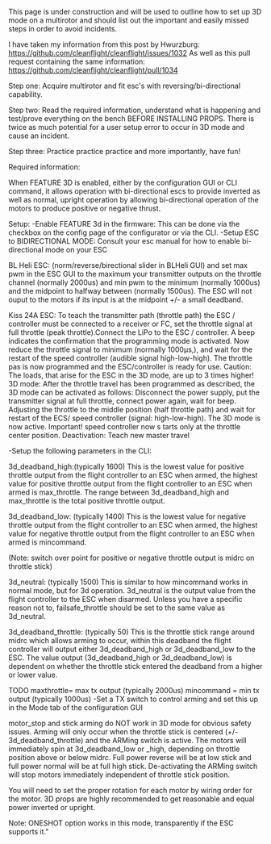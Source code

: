 This page is under construction and will be used to outline how to set up 3D mode on a multirotor and should list out the important and easily missed steps in order to avoid incidents.

I have taken my information from this post by Hwurzburg: https://github.com/cleanflight/cleanflight/issues/1032
As well as this pull request containing the same information: https://github.com/cleanflight/cleanflight/pull/1034

Step one:
Acquire multirotor and fit esc's with reversing/bi-directional capability.

Step two:
Read the required information, understand what is happening and test/prove everything on the bench BEFORE INSTALLING PROPS. There is twice as much potential for a user setup error to occur in 3D mode and cause an incident.

Step three:
Practice practice practice and more importantly, have fun!


Required information:

When FEATURE 3D is enabled, either by the configuration GUI or CLI command, it allows operation with bi-directional escs to provide inverted as well as normal, upright operation by allowing bi-directional operation of the motors to produce positive or negative thrust.

Setup:
-Enable FEATURE 3d in the firmware: This can be done via the checkbox on the config page of the configurator or via the CLI.
-Setup ESC to BIDIRECTIONAL MODE:
Consult your esc manual for how to enable bi-directional mode on your ESC

BL Heli ESC: (norm/reverse/birectional slider in BLHeli GUI) and set max pwm in the ESC GUI to the maximum your transmitter outputs on the throttle channel (normally 2000us) and min pwm to the minimum (normally 1000us) and the midpoint to halfway between (normally 1500us). The ESC will not ouput to the motors if its input is at the midpoint +/- a small deadband.

Kiss 24A ESC:  To teach the transmitter path (throttle path) the ESC / controller must be connected to a receiver
or FC, set the throttle signal at full throttle (peak throttle).Connect the LiPo to the ESC / controller.
A beep indicates the confirmation that the programming mode is activated. Now reduce the throttle
signal to minimum (normally 1000μs,), and wait for the restart of the speed controller (audible
signal high-low-high). The throttle pas is now programmed and the ESC/controller is ready for use.
 Caution: The loads, that arise for the ESC in the 3D mode, are up to 3 times higher!
3D mode: After the throttle travel has been programmed as described, the 3D mode can be activated
as follows: Disconnect the power supply, put the transmitter signal at full throttle, connect power
again, wait for beep. Adjusting the throttle to the middle position (half throttle path) and wait for
restart of the ECS/ speed controller (signal: high-low-high). The 3D mode is now active. Important!
speed controller now s tarts only at the throttle center position. Deactivation: Teach new master
travel

-Setup the following parameters in the CLI:

3d_deadband_high:(typically 1600) This is the lowest value for positive throttle output from the flight controller to an ESC when armed, the highest value for positive throttle output from the flight controller to an ESC when armed is max_throttle. The range between 3d_deadband_high and max_throttle is the total positive throttle output. 

3d_deadband_low: (typically 1400) This is the lowest value for negative throttle output from the flight controller to an ESC when armed, the highest value for negative throttle output from the flight controller to an ESC when armed is mincommand.

(Note: switch over point for positive or negative throttle output is midrc on throttle stick)

3d_neutral: (typically 1500) This is similar to how mincommand works in normal mode, but for 3d operation. 3d_neutral is the output value from the flight controller to the ESC when disarmed. Unless you have a specific reason not to, failsafe_throttle should be set to the same value as 3d_neutral.

3d_deadband_throttle: (typically 50) This is the throttle stick range around midrc which allows arming to occur, within this deadband the flight controller will output either 3d_deadband_high or 3d_deadband_low to the ESC. The value output (3d_deadband_high or 3d_deadband_low) is dependent on whether the throttle stick entered the deadband from a higher or lower value.

TODO
maxthrottle= max tx output (typically 2000us)
mincommand = min tx output (typically 1000us)
-Set a TX switch to control arming and set this up in the Mode tab of the configuration GUI

motor_stop and stick arming do NOT work in 3D mode for obvious safety issues. Arming will only occur when the throttle stick is centered (+/- 3d_deadband_throttle) and the ARMing switch is active. The motors will immediately spin at 3d_deadband_low or _high, depending on throttle position above or below midrc. Full power reverse will be at low stick and full power normal will be 
at full high stick. De-activating the ARMing switch will stop motors immediately independent of throttle stick position.

You will need to set the proper rotation for each motor by wiring order for the motor.
3D props are highly recommended to get reasonable and equal power inverted or upright.

Note: ONESHOT option works in this mode, transparently if the ESC supports it."